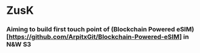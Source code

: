 # ZusK

### Aiming to build first touch point of (Blockchain Powered eSIM)[https://github.com/ArpitxGit/Blockchain-Powered-eSIM] in N&W S3
